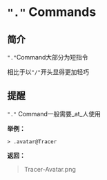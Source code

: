 # `"."` Commands

## 简介

`"."`Command大部分为短指令  

相比于以`"/"`开头显得更加轻巧

## 提醒

`"."` Command一般需要_at_人使用

**举例：**

```
> .avatar@Tracer
```

**返回：**

> Tracer-Avatar.png



